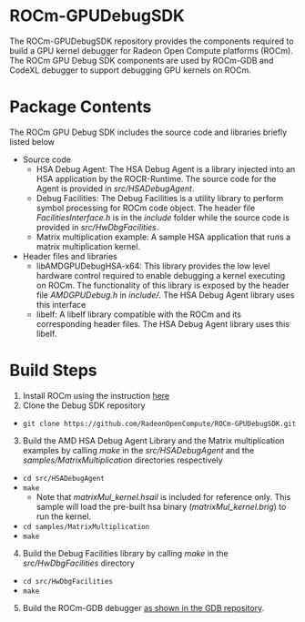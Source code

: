 # ROCm-GPUDebugSDK
The ROCm-GPUDebugSDK repository provides the components required to build a GPU kernel debugger for Radeon Open Compute platforms (ROCm).
The ROCm GPU Debug SDK components are used by ROCm-GDB and CodeXL debugger to support debugging GPU kernels on ROCm.

# Package Contents
The ROCm GPU Debug SDK includes the source code and libraries briefly listed below
* Source code 
  * HSA Debug Agent: The HSA Debug Agent is a library injected into an HSA application by the ROCR-Runtime. The source code for the Agent is provided in *src/HSADebugAgent*.
  * Debug Facilities: The Debug Facilities is a utility library to perform symbol processing for ROCm code object.  The header file *FacilitiesInterface.h* is in the *include* folder while the source code is provided in *src/HwDbgFacilities*.
  * Matrix multiplication example: A sample HSA application that runs a matrix multiplication kernel.
* Header files and libraries
  * libAMDGPUDebugHSA-x64: This library provides the low level hardware control required to enable debugging a kernel executing on ROCm. The functionality of this library is exposed by the header file *AMDGPUDebug.h*  in *include/*. The HSA Debug Agent library uses this interface
  * libelf: A libelf library compatible with the ROCm and its corresponding header files. The HSA Debug Agent library uses this libelf.
	
# Build Steps
1. Install ROCm using the instruction [here](https://github.com/RadeonOpenCompute/ROCm#installing-from-amd-rocm-repositories)
2. Clone the Debug SDK repository
  * `git clone https://github.com/RadeonOpenCompute/ROCm-GPUDebugSDK.git`
3. Build the AMD HSA Debug Agent Library and the Matrix multiplication examples by calling *make* in the *src/HSADebugAgent* and the *samples/MatrixMultiplication* directories respectively
  * `cd src/HSADebugAgent`
  * `make`
    * Note that *matrixMul_kernel.hsail* is included for reference only. This sample will load the pre-built hsa binary (*matrixMul_kernel.brig*) to run the kernel.
  * `cd samples/MatrixMultiplication`
  * `make`
4. Build the Debug Facilities library by calling *make* in the *src/HwDbgFacilities* directory
  * `cd src/HwDbgFacilities`
  * `make`
5. Build the ROCm-GDB debugger [as shown in the GDB repository](https://github.com/RadeonOpenCompute/ROCm-GDB).

